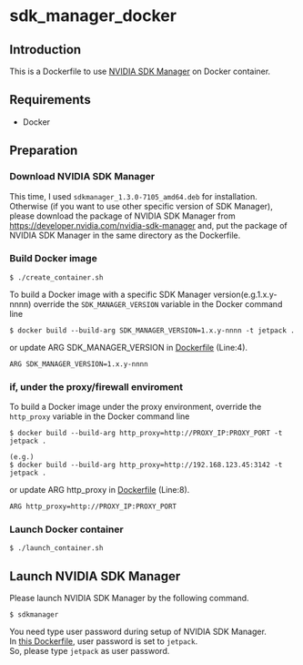 # sdk_manager_docker

## Introduction
This is a Dockerfile to use [NVIDIA SDK Manager](https://docs.nvidia.com/sdk-manager/) on Docker container.

## Requirements
* Docker

## Preparation
### Download NVIDIA SDK Manager
This time, I used `sdkmanager_1.3.0-7105_amd64.deb` for installation.
Otherwise (if you want to use other specific version of SDK Manager), please download the package of NVIDIA SDK Manager from <https://developer.nvidia.com/nvidia-sdk-manager> and, put the package of NVIDIA SDK Manager in the same directory as the Dockerfile.

### Build Docker image
```
$ ./create_container.sh
```

To build a Docker image with a specific SDK Manager version(e.g.1.x.y-nnnn) override the ``SDK_MANAGER_VERSION`` variable in the Docker command line

```
$ docker build --build-arg SDK_MANAGER_VERSION=1.x.y-nnnn -t jetpack .
```

or update ARG SDK_MANAGER_VERSION in [Dockerfile](https://github.com/kaz3w/sdk_manager_docker/blob/master/Dockerfile#L4) (Line:4).
```
ARG SDK_MANAGER_VERSION=1.x.y-nnnn
```
### if, under the proxy/firewall enviroment

To build a Docker image under the proxy environment,  override the ``http_proxy`` variable in the Docker command line

```
$ docker build --build-arg http_proxy=http://PROXY_IP:PROXY_PORT -t jetpack .

(e.g.)
$ docker build --build-arg http_proxy=http://192.168.123.45:3142 -t jetpack .
```

or update ARG http_proxy in [Dockerfile](https://github.com/kaz3w/sdk_manager_docker/blob/master/Dockerfile#L8) (Line:8).
```
ARG http_proxy=http://PROXY_IP:PROXY_PORT
```


### Launch Docker container
```
$ ./launch_container.sh
```

## Launch NVIDIA SDK Manager
Please launch NVIDIA SDK Manager by the following command.

```
$ sdkmanager
```

You need type user password during setup of NVIDIA SDK Manager.  
In [this Dockerfile](https://github.com/kaz3w/sdk_manager_docker/blob/master/Dockerfile#L116), user password is set to `jetpack`.  
So, please type `jetpack` as user password.
